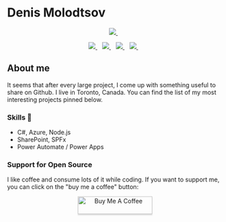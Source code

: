 # Denis Molodtsov

<p align='center'>
   <a href="http://spcomics.ca" title="SharePoint comics from Denis Molodtsov">
     <img src="https://img.shields.io/badge/Sp_comics-blog-%23025a5f.svg?&style=for-the-badge&logoColor=white" />
  </a>&nbsp;&nbsp;     
</p>  


<p align='center'>  
  <a href="https://www.linkedin.com/in/molodtsovd/">
     <img src="https://img.shields.io/badge/linkedin-%230077B5.svg?&style=for-the-badge&logo=linkedin&logoColor=white" />
  </a>&nbsp;&nbsp; 
   <a href="https://www.linkedin.com/pulse/run-multiple-instances-ms-teams-denis-molodtsov">
     <img src="https://img.shields.io/badge/linkedin_Blog-%230077B5.svg?&style=for-the-badge&logo=linkedin&logoColor=white" />
  </a>&nbsp;&nbsp;
   <a href="https://twitter.com/Zerg00s">
     <img src="https://img.shields.io/badge/twitter-%231DA1F2.svg?&style=for-the-badge&logo=twitter&logoColor=white&countColor=%232ea44f" />
  </a>&nbsp;&nbsp;
   <a href="https://www.youtube.com/channel/UC7LORag5pdtpAFoNHJJkPKg">
     <img src="https://img.shields.io/badge/youtube-%23FF0000.svg?&style=for-the-badge&logo=youtube&logoColor=white&countColor=%23c4302b" />
  </a>&nbsp;&nbsp;
</p>


## About me
It seems that after every large project, I come up with something useful to share on Github. I live in Toronto, Canada. You can find the list of my most interesting projects pinned below.

### Skills 💪
- C#, Azure, Node.js
- SharePoint, SPFx
- Power Automate / Power Apps 


### Support for Open Source
I like coffee and consume lots of it while coding. If you want to support me, you can click on the "buy me a coffee" button:


<p align='center'>
   <a href="https://www.buymeacoffee.com/DenisMolodtsov" target="_blank"><img src="https://www.buymeacoffee.com/assets/img/custom_images/orange_img.png" alt="Buy Me A Coffee" style="height: 41px !important;width: 174px !important;box-shadow: 0px 3px 2px 0px rgba(190, 190, 190, 0.5) !important;-webkit-box-shadow: 0px 3px 2px 0px rgba(190, 190, 190, 0.5) !important;" ></a>
</p>  
